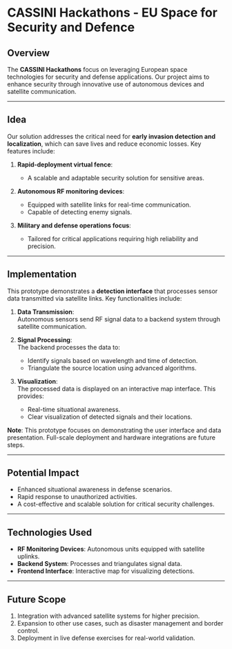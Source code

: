 # CASSINI Hackathons - EU Space for Security and Defence

## Overview

The **CASSINI Hackathons** focus on leveraging European space technologies for security and defense applications. Our project aims to enhance security through innovative use of autonomous devices and satellite communication.

---

## Idea

Our solution addresses the critical need for **early invasion detection and localization**, which can save lives and reduce economic losses. Key features include:

1. **Rapid-deployment virtual fence**:

   - A scalable and adaptable security solution for sensitive areas.

2. **Autonomous RF monitoring devices**:

   - Equipped with satellite links for real-time communication.
   - Capable of detecting enemy signals.

3. **Military and defense operations focus**:
   - Tailored for critical applications requiring high reliability and precision.

---

## Implementation

This prototype demonstrates a **detection interface** that processes sensor data transmitted via satellite links. Key functionalities include:

1. **Data Transmission**:  
   Autonomous sensors send RF signal data to a backend system through satellite communication.

2. **Signal Processing**:  
   The backend processes the data to:

   - Identify signals based on wavelength and time of detection.
   - Triangulate the source location using advanced algorithms.

3. **Visualization**:  
   The processed data is displayed on an interactive map interface. This provides:
   - Real-time situational awareness.
   - Clear visualization of detected signals and their locations.

**Note**: This prototype focuses on demonstrating the user interface and data presentation. Full-scale deployment and hardware integrations are future steps.

---

## Potential Impact

- Enhanced situational awareness in defense scenarios.
- Rapid response to unauthorized activities.
- A cost-effective and scalable solution for critical security challenges.

---

## Technologies Used

- **RF Monitoring Devices**: Autonomous units equipped with satellite uplinks.
- **Backend System**: Processes and triangulates signal data.
- **Frontend Interface**: Interactive map for visualizing detections.

---

## Future Scope

1. Integration with advanced satellite systems for higher precision.
2. Expansion to other use cases, such as disaster management and border control.
3. Deployment in live defense exercises for real-world validation.
